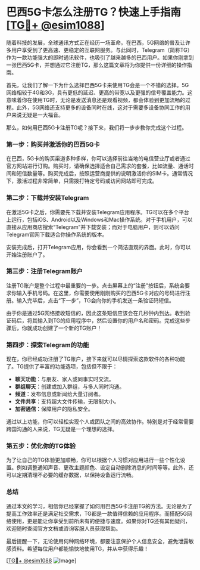 # 巴西5G卡怎么注册TG？快速上手指南[[TG💪+ @esim1088](https://t.me/s/esim1088)]

随着科技的发展，全球通讯方式正在经历一场革命。在巴西，5G网络的普及让许多用户享受到了更高速、更稳定的互联网服务。与此同时，Telegram（简称TG）作为一款功能强大的即时通讯软件，也吸引了越来越多的巴西用户。如果你刚拿到一张巴西5G卡，并想通过它注册TG，那么这篇文章将为你提供一份详细的操作指南。

首先，让我们了解一下为什么选择巴西5G卡来使用TG会是一个不错的选择。5G网络相较于4G和3G，具有更低的延迟、更高的带宽以及更强的信号覆盖能力。这意味着你在使用TG时，无论是发送消息还是观看视频，都会体验到更加流畅的过程。此外，5G网络还支持更多的设备同时在线，这对于需要多设备协同工作的用户来说无疑是一大福音。

那么，如何用巴西5G卡注册TG呢？接下来，我们将一步步教你完成这个过程。

### 第一步：购买并激活你的巴西5G卡

在巴西，5G卡的购买渠道多种多样，你可以选择前往当地的电信营业厅或者通过官方网站进行订购。购买时，请确保选择适合自己需求的套餐，比如流量、通话时间和短信数量等。购买完成后，按照运营商提供的说明激活你的SIM卡。通常情况下，激活过程非常简单，只需拨打特定号码或访问网站即可完成。

### 第二步：下载并安装Telegram

在激活5G卡之后，你需要先下载并安装Telegram应用程序。TG可以在多个平台上运行，包括iOS、Android以及Windows和Mac操作系统。对于手机用户，可以直接从应用商店搜索“Telegram”并下载安装；而对于电脑用户，则可以访问Telegram官网下载适合你操作系统的版本。

安装完成后，打开Telegram应用，你会看到一个简洁直观的界面。此时，你可以开始注册账户了。

### 第三步：注册Telegram账户

注册TG账户是整个过程中最重要的一步。点击屏幕上的“注册”按钮后，系统会要求你输入手机号码。在这里，你需要使用刚刚购买的巴西5G卡对应的号码进行注册。输入完毕后，点击“下一步”，TG会向你的手机发送一条验证码短信。

由于你是通过5G网络接收短信的，因此这条短信应该会在几秒钟内到达。收到验证码后，将其输入到TG的应用程序中，然后设置你的用户名和密码。完成这些步骤后，你就成功创建了一个新的TG账户！

### 第四步：探索Telegram的功能

现在，你已经成功注册了TG账户，接下来就可以尽情探索这款软件的各种功能了。TG提供了丰富的功能选项，包括但不限于：

- **聊天功能**：与朋友、家人或同事实时交流。
- **群组聊天**：创建或加入群组，与多人同时沟通。
- **频道**：发布信息或新闻给大量订阅者。
- **文件共享**：支持超大文件传输，无限制大小。
- **加密通信**：保障用户的隐私安全。

通过以上功能，你可以轻松实现个人或团队之间的高效协作。特别是对于经常需要跨国沟通的人来说，TG无疑是一个理想的选择。

### 第五步：优化你的TG体验

为了让自己的TG体验更加顺畅，你可以根据个人习惯对应用进行一些个性化设置。例如调整通知声音、更改主题颜色、设定自动删除消息的时间等等。此外，还可以定期清理不必要的缓存数据，以保持设备运行流畅。

### 总结

通过本文的学习，相信你已经掌握了如何用巴西5G卡注册TG的方法。无论是为了提高工作效率还是满足社交需求，TG都是一款值得信赖的应用程序。而搭配5G网络使用，更是能让你享受到前所未有的便捷与速度。如果你对TG还有其他疑问，欢迎随时查阅官方文档或咨询客服人员获取帮助。

最后提醒一下，无论使用何种网络环境，都要注意保护个人信息安全，避免泄露敏感资料。希望每位用户都能愉快地使用TG，并从中获得乐趣！

[[TG💪+ @esim1088](https://t.me/s/esim1088) ![Image](https://i.postimg.cc/4NQfJmqS/Snipaste-2025-05-13-00-14-12.png)]